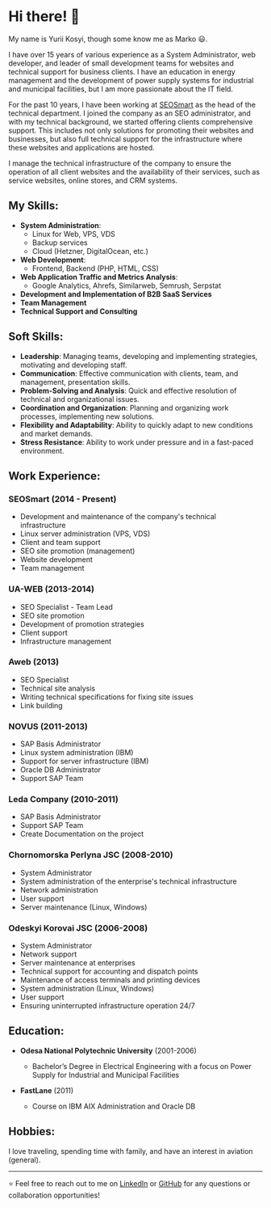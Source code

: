 # Hi there! 👋

My name is Yurii Kosyi, though some know me as Marko 😃.

I have over 15 years of various experience as a System Administrator, web developer, and leader of small development teams for websites and technical support for business clients. 
I have an education in energy management and the development of power supply systems for industrial and municipal facilities, but I am more passionate about the IT field.

For the past 10 years, I have been working at [SEOSmart](https://seosmart.ua) as the head of the technical department. 
I joined the company as an SEO administrator, and with my technical background, we started offering clients comprehensive support. 
This includes not only solutions for promoting their websites and businesses, but also full technical support for the infrastructure where these websites and applications are hosted.

I manage the technical infrastructure of the company to ensure the operation of all client websites and the availability of their services, such as service websites, online stores, and CRM systems.

## My Skills:

- **System Administration**:
  - Linux for Web, VPS, VDS
  - Backup services
  - Cloud (Hetzner, DigitalOcean, etc.)
- **Web Development**:
  - Frontend, Backend (PHP, HTML, CSS)
- **Web Application Traffic and Metrics Analysis**:
  - Google Analytics, Ahrefs, Similarweb, Semrush, Serpstat
- **Development and Implementation of B2B SaaS Services**
- **Team Management**
- **Technical Support and Consulting**

## Soft Skills:

- **Leadership**: Managing teams, developing and implementing strategies, motivating and developing staff.
- **Communication**: Effective communication with clients, team, and management, presentation skills.
- **Problem-Solving and Analysis**: Quick and effective resolution of technical and organizational issues.
- **Coordination and Organization**: Planning and organizing work processes, implementing new solutions.
- **Flexibility and Adaptability**: Ability to quickly adapt to new conditions and market demands.
- **Stress Resistance**: Ability to work under pressure and in a fast-paced environment.

## Work Experience:

### SEOSmart (2014 - Present)
- Development and maintenance of the company's technical infrastructure
- Linux server administration (VPS, VDS)
- Client and team support
- SEO site promotion (management)
- Website development
- Team management

### UA-WEB (2013-2014)
- SEO Specialist - Team Lead
- SEO site promotion
- Development of promotion strategies
- Client support
- Infrastructure management

### Aweb (2013)
- SEO Specialist
- Technical site analysis
- Writing technical specifications for fixing site issues
- Link building

### NOVUS (2011-2013)
- SAP Basis Administrator
- Linux system administration (IBM)
- Support for server infrastructure (IBM)
- Oracle DB Administrator
- Support SAP Team

### Leda Company (2010-2011)
- SAP Basis Administrator
- Support SAP Team
- Create Documentation on the project

### Chornomorska Perlyna JSC (2008-2010)
- System Administrator
- System administration of the enterprise's technical infrastructure
- Network administration
- User support
- Server maintenance (Linux, Windows)

### Odeskyi Korovai JSC (2006-2008)
- System Administrator
- Network support
- Server maintenance at enterprises
- Technical support for accounting and dispatch points
- Maintenance of access terminals and printing devices
- System administration (Linux, Windows)
- User support
- Ensuring uninterrupted infrastructure operation 24/7

## Education:

- **Odesa National Polytechnic University** (2001-2006)
  - Bachelor’s Degree in Electrical Engineering with a focus on Power Supply for Industrial and Municipal Facilities


- **FastLane** (2011)
  - Course on IBM AIX Administration and Oracle DB

## Hobbies:

I love traveling, spending time with family, and have an interest in aviation (general).

---

⭐️ Feel free to reach out to me on [LinkedIn](https://www.linkedin.com/in/yuriy-kosiy/) or [GitHub](https://github.com/YuriiKosiy) for any questions or collaboration opportunities!
